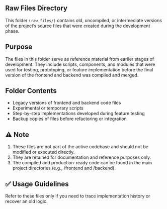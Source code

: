 ## Raw Files Directory

This folder `(raw_files/)` contains old, uncompiled, or intermediate versions of the project’s source files that were created during the development phase.

## Purpose

The files in this folder serve as reference material from earlier stages of development. They include scripts, components, and modules that were used for testing, prototyping, or feature implementation before the final version of the frontend and backend was compiled and merged.

## Folder Contents

- Legacy versions of frontend and backend code files
- Experimental or temporary scripts
- Step-by-step implementations developed during feature testing
- Backup copies of files before refactoring or integration


## ⚠️ Note

1. These files are not part of the active codebase and should not be modified or executed directly.
2. They are retained for documentation and reference purposes only.
3. The compiled and production-ready code can be found in the main project directories (e.g., /frontend and /backend).


## ✅ Usage Guidelines

Refer to these files only if you need to trace implementation history or recover an old logic.